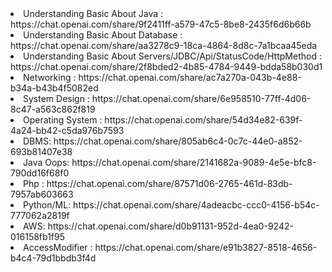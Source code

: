 <li>Understanding Basic About Java : https://chat.openai.com/share/9f2411ff-a579-47c5-8be8-2435f6d6b66b</li>
<li>Understanding Basic About Database : https://chat.openai.com/share/aa3278c9-18ca-4864-8d8c-7a1bcaa45eda</li>
<li>Understanding Basic About Servers/JDBC/Api/StatusCode/HttpMethod : https://chat.openai.com/share/2f8bded2-4b85-4784-9449-bdda58b030d1 </li>

<li>Networking : https://chat.openai.com/share/ac7a270a-043b-4e88-b34a-b43b4f5082ed</li>
<li>System Design : https://chat.openai.com/share/6e958510-77ff-4d06-8c47-a563c862f819</li>
<li>Operating System :  https://chat.openai.com/share/54d34e82-639f-4a24-bb42-c5da976b7593</li>
<li>DBMS: https://chat.openai.com/share/805ab6c4-0c7c-44e0-a852-693b81407e38</li>
<li>Java Oops: https://chat.openai.com/share/2141682a-9089-4e5e-bfc8-790dd16f68f0</li>

<li>Php : https://chat.openai.com/share/87571d06-2765-461d-83db-7957ab603663</li>
<li>Python/ML: https://chat.openai.com/share/4adeacbc-ccc0-4156-b54c-777062a2819f</li>
<li>AWS: https://chat.openai.com/share/d0b91131-952d-4ea0-9242-016158fb1f95</li>
<li>AccessModifier :  https://chat.openai.com/share/e91b3827-8518-4656-b4c4-79d1bbdb3f4d </li>

